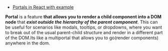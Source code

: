 - [Portals in React with example](https://youtu.be/M9O5AjEFzKw?si=zVfcmUstxQD-jLNm&t=9267)

**Portal** is a feature **that allows you to render a child component into a DOM node** that ***exist outside the hierarchy of the parent component***. This can be useful for scenarios like modals, tooltips, or dropdowns, where you want to break out of the usual parent-child structure and render in a different part of the DOM.Its like a multiportal that allows you to go(render components) anywhere in the dom.